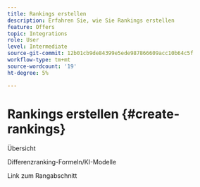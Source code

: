 ```yaml
---
title: Rankings erstellen
description: Erfahren Sie, wie Sie Rankings erstellen
feature: Offers
topic: Integrations
role: User
level: Intermediate
source-git-commit: 12b01cb9de84399e5ede987866609acc10b64c5f
workflow-type: tm+mt
source-wordcount: '19'
ht-degree: 5%

---
```


# Rankings erstellen {#create-rankings}

Übersicht

Differenzranking-Formeln/KI-Modelle

Link zum Rangabschnitt